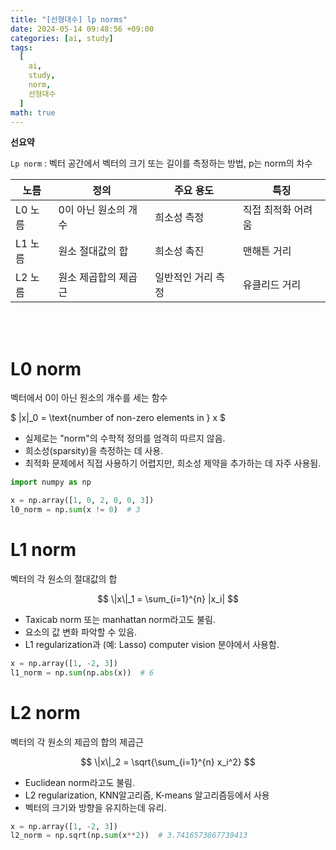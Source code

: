 ```yaml
---
title: "[선형대수] lp norms"
date: 2024-05-14 09:48:56 +09:00
categories: [ai, study]
tags:
  [
    ai,
    study,
    norm,
    선형대수
  ]
math: true
---
```


**선요약**

`Lp norm` : 벡터 공간에서 벡터의 크기 또는 길이를 측정하는 방법, p는 norm의 차수

| 노름 | 정의 | 주요 용도 | 특징 |
| --- | --- | --- | --- |
| L0 노름 | 0이 아닌 원소의 개수 | 희소성 측정 | 직접 최적화 어려움 |
| L1 노름 | 원소 절대값의 합 | 희소성 촉진 | 맨해튼 거리 |
| L2 노름 | 원소 제곱합의 제곱근 | 일반적인 거리 측정 | 유클리드 거리 |

<br/>
<br/>

# **L0 norm**

벡터에서 0이 아닌 원소의 개수를 세는 함수

$ \|x\|_0 = \text{number of non-zero elements in } x $

- 실제로는 "norm"의 수학적 정의를 엄격히 따르지 않음.
- 희소성(sparsity)을 측정하는 데 사용.
- 최적화 문제에서 직접 사용하기 어렵지만, 희소성 제약을 추가하는 데 자주 사용됨.

```python
import numpy as np

x = np.array([1, 0, 2, 0, 0, 3])
l0_norm = np.sum(x != 0)  # 3
```

# **L1 norm**

벡터의 각 원소의 절대값의 합


$$ \|x\|_1 = \sum_{i=1}^{n} |x_i| $$


- Taxicab norm 또는 manhattan norm라고도 불림.
- 요소의 값 변화 파악할 수 있음.
- L1 regularization과 (예: Lasso) computer vision 분야에서 사용함.

```python
x = np.array([1, -2, 3])
l1_norm = np.sum(np.abs(x))  # 6
```

# **L2 norm**

벡터의 각 원소의 제곱의 합의 제곱근


$$ \|x\|_2 = \sqrt{\sum_{i=1}^{n} x_i^2} $$


- Euclidean norm라고도 불림.
- L2 regularization, KNN알고리즘, K-means 알고리즘등에서 사용
- 벡터의 크기와 방향을 유지하는데 유리.

```python
x = np.array([1, -2, 3])
l2_norm = np.sqrt(np.sum(x**2))  # 3.7416573867739413
```


